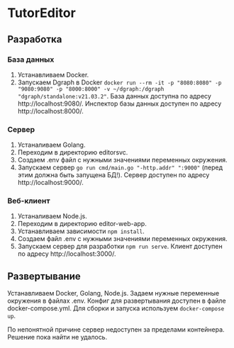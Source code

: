 # TutorEditor

## Разработка

### База данных

1. Устанавливаем Docker.
2. Запускаем Dgraph в Docker
   `docker run --rm -it -p "8080:8080" -p "9080:9080" -p "8000:8000" -v ~/dgraph:/dgraph "dgraph/standalone:v21.03.2"`.
   База данных доступна по адресу http://localhost:9080/. Инспектор базы данных доступен по адресу http://localhost:8000/.

### Сервер

1. Устаналиваем Golang.
2. Переходим в директорию editorsvc.
3. Создаем .env файл c нужными значениями переменных окружения.
4. Запускаем сервер 
   `go run cmd/main.go "-http.addr" ":9000"` (перед этим должна быть запущена БД!).
   Сервер доступен по адресу http://localhost:9000/.

### Веб-клиент

1. Устаналиваем Node.js.
2. Переходим в директорию editor-web-app.
3. Устанавливаем зависимости
   `npm install`.
4. Создаем файл .env c нужными значениями переменных окружения.
5. Запускаем сервер для разработки
   `npm run serve`.
   Клиент доступен по адресу http://localhost:3000/.

## Развертывание

Устанавливаем Docker, Golang, Node.js.
Задаем нужные переменные окружения в файлах .env.
Конфиг для развертывания доступен в файле docker-compose.yml. Для сборки и запуска используем
`docker-compose up`.

По непонятной причине сервер недоступен за пределами контейнера. Решение пока найти не удалось.
